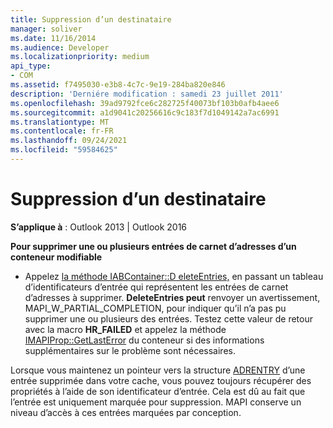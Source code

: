 ```yaml
---
title: Suppression d’un destinataire
manager: soliver
ms.date: 11/16/2014
ms.audience: Developer
ms.localizationpriority: medium
api_type:
- COM
ms.assetid: f7495030-e3b8-4c7c-9e19-284ba820e846
description: 'Derniére modification : samedi 23 juillet 2011'
ms.openlocfilehash: 39ad9792fce6c282725f40073bf103b0afb4aee6
ms.sourcegitcommit: a1d9041c20256616c9c183f7d1049142a7ac6991
ms.translationtype: MT
ms.contentlocale: fr-FR
ms.lasthandoff: 09/24/2021
ms.locfileid: "59584625"
---
```

# <a name="deleting-a-recipient"></a>Suppression d’un destinataire

  
  
**S’applique à** : Outlook 2013 | Outlook 2016 
  
 **Pour supprimer une ou plusieurs entrées de carnet d’adresses d’un conteneur modifiable**
  
- Appelez [la méthode IABContainer::D eleteEntries,](iabcontainer-deleteentries.md) en passant un tableau d’identificateurs d’entrée qui représentent les entrées de carnet d’adresses à supprimer. **DeleteEntries peut** renvoyer un avertissement, MAPI_W_PARTIAL_COMPLETION, pour indiquer qu’il n’a pas pu supprimer une ou plusieurs des entrées. Testez cette valeur de retour avec la macro **HR_FAILED** et appelez la méthode [IMAPIProp::GetLastError](imapiprop-getlasterror.md) du conteneur si des informations supplémentaires sur le problème sont nécessaires. 
    
Lorsque vous maintenez un pointeur vers la structure [ADRENTRY](adrentry.md) d’une entrée supprimée dans votre cache, vous pouvez toujours récupérer des propriétés à l’aide de son identificateur d’entrée. Cela est dû au fait que l’entrée est uniquement marquée pour suppression. MAPI conserve un niveau d’accès à ces entrées marquées par conception. 
  


